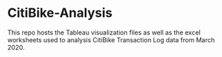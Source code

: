 # CitiBike-Analysis
This repo hosts the Tableau visualization files as well as the excel worksheets used to analysis CitiBike Transaction Log data from March 2020.
